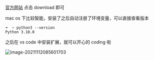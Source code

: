 [官方网站](https://www.python.org/) 点击 download 即可

mac os 下比较智能，安装了之后自动注册了环境变量，可以直接查看版本

```
➜  ~ python3 --version
Python 3.10.0
```

之后在 vs code 中安装扩展，就可以开心的 coding 啦

![image-20211112085601703](https://gitee.com/wen98y/upic/raw/master/uPic/2021-12/28_17:40_kIEUx2.png)
